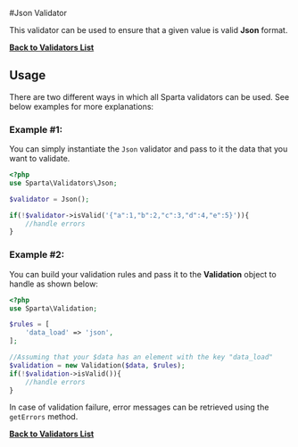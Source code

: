 #Json Validator

This validator can be used to ensure that a given value is valid __Json__ format. 

[**Back to Validators List**](./reference.md#validators-list)

## Usage
There are two different ways in which all Sparta validators can be used. See below examples for more explanations:

### Example #1:
You can simply instantiate the `Json` validator and pass to it the data that you want to validate.

```php
<?php
use Sparta\Validators\Json;

$validator = Json();

if(!$validator->isValid('{"a":1,"b":2,"c":3,"d":4,"e":5}')){ 
	//handle errors
}
```

### Example #2:
You can build your validation rules and pass it to the __Validation__ object to handle as shown below:

```php
<?php
use Sparta\Validation;

$rules = [
	'data_load' => 'json',
];

//Assuming that your $data has an element with the key "data_load"
$validation = new Validation($data, $rules);
if(!$validation->isValid()){
	//handle errors
}

```
In case of validation failure, error messages can be retrieved using the `getErrors` method.

[**Back to Validators List**](./reference.md#validators-list)
